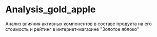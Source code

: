 # Analysis_gold_apple
Анализ влияния активных компонентов в составе продукта на его стоимость и рейтинг в интернет-магазине "Золотое яблоко"
